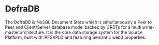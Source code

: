 # DefraDB
The DefraDB is NoSQL Document Store which is simultaneously a Peer to Peer and Client/Server database model backed by CRDTs for a multi write-master architecture. It is the core data storage system for the Source Platform, built with IPFS/IPLD and featuring Semantic web3 properties.
